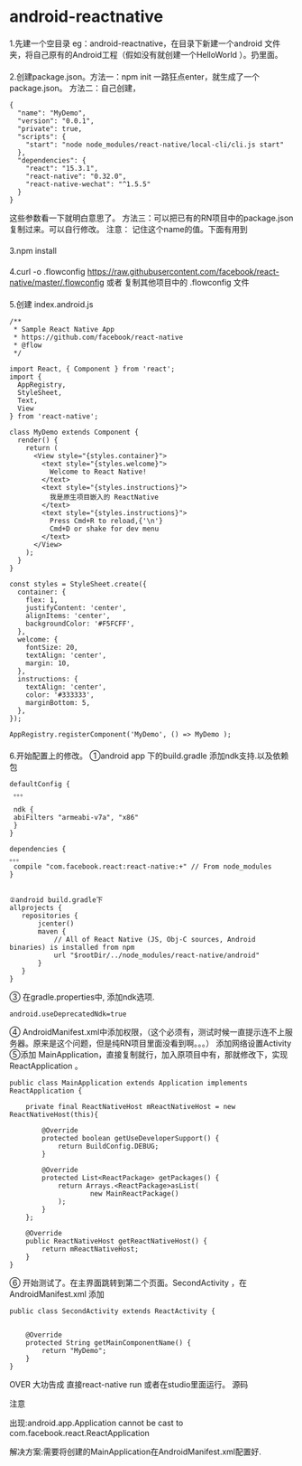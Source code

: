 # android-reactnative

####
1.先建一个空目录 eg：android-reactnative，在目录下新建一个android 文件夹，将自己原有的Android工程（假如没有就创建一个HelloWorld ）。扔里面。
####
2.创建package.json。方法一：npm init  一路狂点enter，就生成了一个package.json。
                                方法二：自己创建，
```                                
{
  "name": "MyDemo",
  "version": "0.0.1",
  "private": true,
  "scripts": {
    "start": "node node_modules/react-native/local-cli/cli.js start"
  },
  "dependencies": {
    "react": "15.3.1",
    "react-native": "0.32.0",
    "react-native-wechat": "^1.5.5"
  }
}
```
这些参数看一下就明白意思了。
方法三：可以把已有的RN项目中的package.json复制过来。可以自行修改。
注意： 记住这个name的值。下面有用到
####
3.npm  install
####
4.curl -o .flowconfig   https://raw.githubusercontent.com/facebook/react-native/master/.flowconfig
 或者
 复制其他项目中的 .flowconfig 文件
####
5.创建 index.android.js
```
/**
 * Sample React Native App
 * https://github.com/facebook/react-native
 * @flow
 */
 
import React, { Component } from 'react';
import {
  AppRegistry,
  StyleSheet,
  Text,
  View
} from 'react-native';
 
class MyDemo extends Component {
  render() {
    return (
      <View style="{styles.container}">
        <text style="{styles.welcome}">
          Welcome to React Native!
        </text>
        <text style="{styles.instructions}">
          我是原生项目嵌入的 ReactNative
        </text>
        <text style="{styles.instructions}">
          Press Cmd+R to reload,{'\n'}
          Cmd+D or shake for dev menu
        </text>
      </View>
    );
  }
}
 
const styles = StyleSheet.create({
  container: {
    flex: 1,
    justifyContent: 'center',
    alignItems: 'center',
    backgroundColor: '#F5FCFF',
  },
  welcome: {
    fontSize: 20,
    textAlign: 'center',
    margin: 10,
  },
  instructions: {
    textAlign: 'center',
    color: '#333333',
    marginBottom: 5,
  },
});
 
AppRegistry.registerComponent('MyDemo', () => MyDemo );
```
####
6.开始配置上的修改。
 ①android app 下的build.gradle  添加ndk支持.以及依赖包
 ```
defaultConfig {
  。。。

  ndk {
  abiFilters "armeabi-v7a", "x86"
  }
}

dependencies {
 。。。
  compile "com.facebook.react:react-native:+" // From node_modules
}


②android build.gradle下
allprojects {  
    repositories {  
        jcenter()  
        maven {  
            // All of React Native (JS, Obj-C sources, Android binaries) is installed from npm  
            url "$rootDir/../node_modules/react-native/android"  
        }  
    }  
} 
```
③
在gradle.properties中, 添加ndk选项.
```
android.useDeprecatedNdk=true
```
④
AndroidManifest.xml中添加权限，（这个必须有，测试时候一直提示连不上服务器。原来是这个问题，但是纯RN项目里面没看到啊。。。）
<uses-permission android:name="android.permission.INTERNET"></uses-permission>
添加网络设置Activity
<activity android:name="com.facebook.react.devsupport.DevSettingsActivity"/>
⑤添加 MainApplication，直接复制就行，加入原项目中有，那就修改下，实现ReactApplication 。
```
public class MainApplication extends Application implements ReactApplication {

    private final ReactNativeHost mReactNativeHost = new ReactNativeHost(this){

        @Override
        protected boolean getUseDeveloperSupport() {
            return BuildConfig.DEBUG;
        }

        @Override
        protected List<ReactPackage> getPackages() {
            return Arrays.<ReactPackage>asList(
                    new MainReactPackage()
            );
        }
    };

    @Override
    public ReactNativeHost getReactNativeHost() {
        return mReactNativeHost;
    }
}
```
⑥
开始测试了。在主界面跳转到第二个页面。SecondActivity ，在AndroidManifest.xml 添加
<activity android:name=".SecondActivity"></activity>


```
public class SecondActivity extends ReactActivity {


    @Override
    protected String getMainComponentName() {
        return "MyDemo";
    }
}
```
OVER 大功告成
直接react-native run
或者在studio里面运行。
源码

注意

出现:android.app.Application cannot be cast to com.facebook.react.ReactApplication

解决方案:需要将创建的MainApplication在AndroidManifest.xml配置好.

